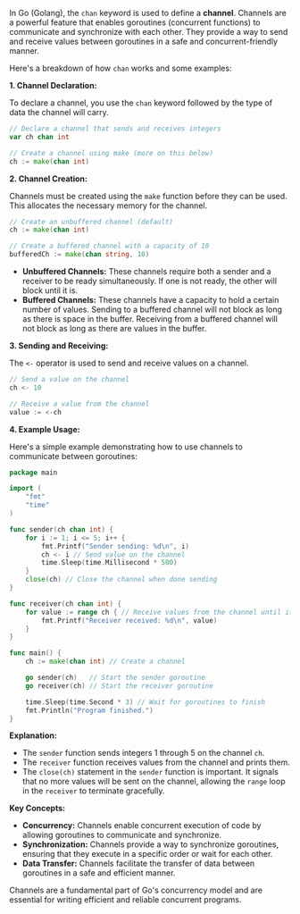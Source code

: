 In Go (Golang), the `chan` keyword is used to define a **channel**. Channels are a powerful feature that enables goroutines (concurrent functions) to communicate and synchronize with each other. They provide a way to send and receive values between goroutines in a safe and concurrent-friendly manner.

Here's a breakdown of how `chan` works and some examples:

**1. Channel Declaration:**

To declare a channel, you use the `chan` keyword followed by the type of data the channel will carry.

```go
// Declare a channel that sends and receives integers
var ch chan int 

// Create a channel using make (more on this below)
ch := make(chan int) 
```

**2. Channel Creation:**

Channels must be created using the `make` function before they can be used. This allocates the necessary memory for the channel.

```go
// Create an unbuffered channel (default)
ch := make(chan int)

// Create a buffered channel with a capacity of 10
bufferedCh := make(chan string, 10) 
```

- **Unbuffered Channels:** These channels require both a sender and a receiver to be ready simultaneously. If one is not ready, the other will block until it is.
- **Buffered Channels:** These channels have a capacity to hold a certain number of values. Sending to a buffered channel will not block as long as there is space in the buffer. Receiving from a buffered channel will not block as long as there are values in the buffer.

**3. Sending and Receiving:**

The `<-` operator is used to send and receive values on a channel.

```go
// Send a value on the channel
ch <- 10

// Receive a value from the channel
value := <-ch
```

**4. Example Usage:**

Here's a simple example demonstrating how to use channels to communicate between goroutines:

```go
package main

import (
    "fmt"
    "time"
)

func sender(ch chan int) {
    for i := 1; i <= 5; i++ {
        fmt.Printf("Sender sending: %d\n", i)
        ch <- i // Send value on the channel
        time.Sleep(time.Millisecond * 500)
    }
    close(ch) // Close the channel when done sending
}

func receiver(ch chan int) {
    for value := range ch { // Receive values from the channel until it's closed
        fmt.Printf("Receiver received: %d\n", value)
    }
}

func main() {
    ch := make(chan int) // Create a channel

    go sender(ch)   // Start the sender goroutine
    go receiver(ch) // Start the receiver goroutine

    time.Sleep(time.Second * 3) // Wait for goroutines to finish
    fmt.Println("Program finished.")
}
```

**Explanation:**

- The `sender` function sends integers 1 through 5 on the channel `ch`.
- The `receiver` function receives values from the channel and prints them.
- The `close(ch)` statement in the `sender` function is important. It signals that no more values will be sent on the channel, allowing the `range` loop in the `receiver` to terminate gracefully.

**Key Concepts:**

- **Concurrency:** Channels enable concurrent execution of code by allowing goroutines to communicate and synchronize.
- **Synchronization:** Channels provide a way to synchronize goroutines, ensuring that they execute in a specific order or wait for each other.
- **Data Transfer:** Channels facilitate the transfer of data between goroutines in a safe and efficient manner.

Channels are a fundamental part of Go's concurrency model and are essential for writing efficient and reliable concurrent programs.